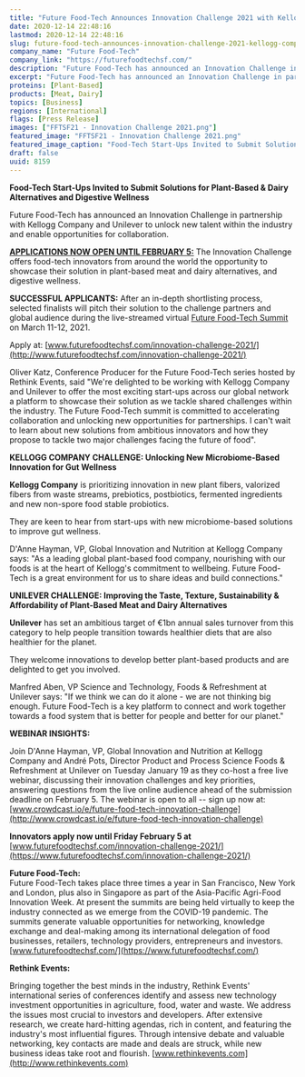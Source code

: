 ```yaml
---
title: "Future Food-Tech Announces Innovation Challenge 2021 with Kellogg Company and Unilever"
date: 2020-12-14 22:48:16
lastmod: 2020-12-14 22:48:16
slug: future-food-tech-announces-innovation-challenge-2021-kellogg-company-and-unilever
company_name: "Future Food-Tech"
company_link: "https://futurefoodtechsf.com/"
description: "Future Food-Tech has announced an Innovation Challenge in partnership with Kellogg Company and Unilever to unlock new talent within the industry and enable opportunities for collaboration. The Innovation Challenge offers food-tech innovators from around the world the opportunity to showcase their solution in plant-based meat and dairy alternatives, and digestive wellness. After an in-depth shortlisting process, selected finalists will pitch their solution to the challenge partners and global audience during the live-streamed virtual Future Food-Tech Summit on March 11-12, 2021."
excerpt: "Future Food-Tech has announced an Innovation Challenge in partnership with Kellogg Company and Unilever to unlock new talent within the industry and enable opportunities for collaboration. The Innovation Challenge offers food-tech innovators from around the world the opportunity to showcase their solution in plant-based meat and dairy alternatives, and digestive wellness. After an in-depth shortlisting process, selected finalists will pitch their solution to the challenge partners and global audience during the live-streamed virtual Future Food-Tech Summit on March 11-12, 2021."
proteins: [Plant-Based]
products: [Meat, Dairy]
topics: [Business]
regions: [International]
flags: [Press Release]
images: ["FFTSF21 - Innovation Challenge 2021.png"]
featured_image: "FFTSF21 - Innovation Challenge 2021.png"
featured_image_caption: "Food-Tech Start-Ups Invited to Submit Solutions for Plant-Based &amp; Dairy Alternatives and Digestive Wellness"
draft: false
uuid: 8159
---
```

**Food-Tech Start-Ups Invited to Submit Solutions for Plant-Based &
Dairy Alternatives and Digestive Wellness**

Future Food-Tech has announced an Innovation Challenge in partnership
with Kellogg Company and Unilever to unlock new talent within the
industry and enable opportunities for collaboration.

[**APPLICATIONS NOW OPEN UNTIL FEBRUARY
5:**](https://futurefoodtechsf.com/innovation-challenge-2021/) The
Innovation Challenge offers food-tech innovators from around the world
the opportunity to showcase their solution in plant-based meat and dairy
alternatives, and digestive wellness.

**SUCCESSFUL APPLICANTS:** After an in-depth shortlisting process,
selected finalists will pitch their solution to the challenge partners
and global audience during the live-streamed virtual [Future Food-Tech
Summit](https://futurefoodtechsf.com/) on March 11-12, 2021.

Apply at:
[www.futurefoodtechsf.com/innovation-challenge-2021/](http://www.futurefoodtechsf.com/innovation-challenge-2021/)

Oliver Katz, Conference Producer for the Future Food-Tech series hosted
by Rethink Events, said "We're delighted to be working with Kellogg
Company and Unilever to offer the most exciting start-ups across our
global network a platform to showcase their solution as we tackle shared
challenges within the industry. The Future Food-Tech summit is committed
to accelerating collaboration and unlocking new opportunities for
partnerships. I can't wait to learn about new solutions from ambitious
innovators and how they propose to tackle two major challenges facing
the future of food".

**KELLOGG COMPANY CHALLENGE: Unlocking New Microbiome-Based Innovation
for Gut Wellness**

**Kellogg Company** is prioritizing innovation in new plant fibers,
valorized fibers from waste streams, prebiotics, postbiotics, fermented
ingredients and new non-spore food stable probiotics.

They are keen to hear from start-ups with new microbiome-based solutions
to improve gut wellness.

D'Anne Hayman, VP, Global Innovation and Nutrition at Kellogg Company
says: \"As a leading global plant-based food company, nourishing with
our foods is at the heart of Kellogg\'s commitment to wellbeing. Future
Food-Tech is a great environment for us to share ideas and build
connections.\"

**UNILEVER CHALLENGE: Improving the Taste, Texture, Sustainability &
Affordability of Plant-Based Meat and Dairy Alternatives**

**Unilever** has set an ambitious target of €1bn annual sales turnover
from this category to help people transition towards healthier diets
that are also healthier for the planet.

They welcome innovations to develop better plant-based products and are
delighted to get you involved.

Manfred Aben, VP Science and Technology, Foods & Refreshment at Unilever
says: "If we think we can do it alone - we are not thinking big enough.
Future Food-Tech is a key platform to connect and work together towards
a food system that is better for people and better for our planet."

**WEBINAR INSIGHTS:**

Join D'Anne Hayman, VP, Global Innovation and Nutrition at Kellogg
Company and André Pots, Director Product and Process Science Foods &
Refreshment at Unilever on Tuesday January 19 as they co-host a free
live webinar, discussing their innovation challenges and key priorities,
answering questions from the live online audience ahead of the
submission deadline on February 5. The webinar is open to all -- sign up
now at:
[www.crowdcast.io/e/future-food-tech-innovation-challenge](http://www.crowdcast.io/e/future-food-tech-innovation-challenge)

**Innovators apply now until Friday February 5 at**
[www.futurefoodtechsf.com/innovation-challenge-2021/](https://www.futurefoodtechsf.com/innovation-challenge-2021/)

**Future Food-Tech:**\
Future Food-Tech takes place three times a year in San Francisco, New
York and London, plus also in Singapore as part of the Asia-Pacific
Agri-Food Innovation Week. At present the summits are being held
virtually to keep the industry connected as we emerge from the COVID-19
pandemic. The summits generate valuable opportunities for networking,
knowledge exchange and deal-making among its international delegation of
food businesses, retailers, technology providers, entrepreneurs and
investors.
[www.futurefoodtechsf.com/](https://www.futurefoodtechsf.com/)

**Rethink Events:**

Bringing together the best minds in the industry, Rethink Events'
international series of conferences identify and assess new technology
investment opportunities in agriculture, food, water and waste. We
address the issues most crucial to investors and developers. After
extensive research, we create hard-hitting agendas, rich in content, and
featuring the industry's most influential figures. Through intensive
debate and valuable networking, key contacts are made and deals are
struck, while new business ideas take root and flourish.
[www.rethinkevents.com](http://www.rethinkevents.com)
